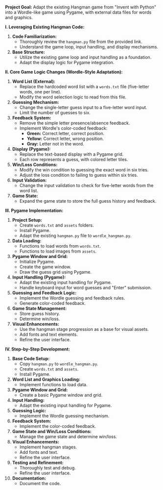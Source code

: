 **Project Goal:** Adapt the existing Hangman game from "Invent with Python" into a Wordle-like game using Pygame, with external data files for words and graphics.

**I. Leveraging Existing Hangman Code:**

1.  **Code Familiarization:**
    * Thoroughly review the `hangman.py` file from the provided link.
    * Understand the game loop, input handling, and display mechanisms.
2.  **Base Structure:**
    * Utilize the existing game loop and input handling as a foundation.
    * Adapt the display logic for Pygame integration.

**II. Core Game Logic Changes (Wordle-Style Adaptation):**

1.  **Word List (External):**
    * Replace the hardcoded word list with a `words.txt` file (five-letter words, one per line).
    * Modify the word selection logic to read from this file.
2.  **Guessing Mechanism:**
    * Change the single-letter guess input to a five-letter word input.
    * Limit the number of guesses to six.
3.  **Feedback System:**
    * Remove the simple letter presence/absence feedback.
    * Implement Wordle's color-coded feedback:
        * **Green:** Correct letter, correct position.
        * **Yellow:** Correct letter, wrong position.
        * **Gray:** Letter not in the word.
4.  **Display (Pygame):**
    * Replace the text-based display with a Pygame grid.
    * Each row represents a guess, with colored letter tiles.
5.  **Win/Loss Conditions:**
    * Modify the win condition to guessing the exact word in six tries.
    * Adjust the loss condition to failing to guess within six tries.
6.  **Input Validation:**
    * Change the input validation to check for five-letter words from the word list.
7.  **Game State:**
    * Expand the game state to store the full guess history and feedback.

**III. Pygame Implementation:**

1.  **Project Setup:**
    * Create `words.txt` and `assets` folders.
    * Install Pygame.
    * Adapt the existing `hangman.py` file to `wordle_hangman.py`.
2.  **Data Loading:**
    * Functions to load words from `words.txt`.
    * Functions to load images from `assets`.
3.  **Pygame Window and Grid:**
    * Initialize Pygame.
    * Create the game window.
    * Draw the guess grid using Pygame.
4.  **Input Handling (Pygame):**
    * Adapt the existing input handling for Pygame.
    * Handle keyboard input for word guesses and "Enter" submission.
5.  **Guessing and Feedback Logic:**
    * Implement the Wordle guessing and feedback rules.
    * Generate color-coded feedback.
6.  **Game State Management:**
    * Store guess history.
    * Determine win/loss.
7.  **Visual Enhancements:**
    * Use the hangman stage progression as a base for visual assets.
    * Add fonts and text elements.
    * Refine the user interface.

**IV. Step-by-Step Development:**

1.  **Base Code Setup:**
    * Copy `hangman.py` to `wordle_hangman.py`.
    * Create `words.txt` and `assets`.
    * Install Pygame.
2.  **Word List and Graphics Loading:**
    * Implement functions to load data.
3.  **Pygame Window and Grid:**
    * Create a basic Pygame window and grid.
4.  **Input Handling:**
    * Adapt the existing input handling for Pygame.
5.  **Guessing Logic:**
    * Implement the Wordle guessing mechanism.
6.  **Feedback System:**
    * Implement the color-coded feedback.
7.  **Game State and Win/Loss Conditions:**
    * Manage the game state and determine win/loss.
8.  **Visual Enhancements:**
    * Implement hangman stages.
    * Add fonts and text.
    * Refine the user interface.
9.  **Testing and Refinement:**
    * Thoroughly test and debug.
    * Refine the user interface.
10. **Documentation:**
    * Document the code.
